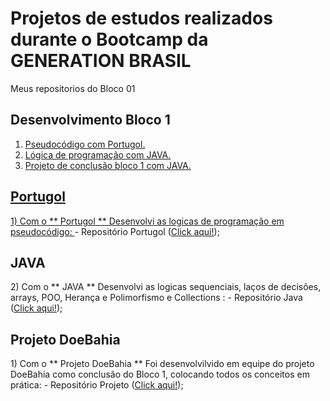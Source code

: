 # Projetos de estudos realizados durante o Bootcamp da GENERATION BRASIL
 Meus repositorios do Bloco 01

## Desenvolvimento Bloco 1

1. <a href="#pcp">Pseudocódigo com Portugol.
2. <a href="#lcj">Lógica de programação com JAVA.
3. <a href="#dtb">Projeto de conclusão bloco 1 com JAVA.
  
  <h2 id="pcp">Portugol</h2>
  1) Com o ** Portugol ** Desenvolvi as logicas de programação em pseudocódigo:
  </a> - Repositório Portugol (<a href="https://github.com/LucasOii/Generation-Bloco-1/tree/main/Portugol">Click aqui!</a>);

  <h2 id="pcp">JAVA</h2>
  2) Com o ** JAVA ** Desenvolvi as logicas sequenciais, laços de decisões, arrays, POO, Herança e Polimorfismo e Collections :
  </a> - Repositório Java (<a href="https://github.com/LucasOii/Generation-Bloco-1/tree/main/java">Click aqui!</a>);

  <h2 id="pcp">Projeto DoeBahia</h2>
  1) Com o ** Projeto DoeBahia ** Foi desenvolvilvido em equipe do projeto DoeBahia como conclusão do Bloco 1, colocando todos os conceitos em prática:
  </a> - Repositório Projeto (<a href="https://github.com/LucasOii/Generation-ProjetoDoeBahia">Click aqui!</a>);
  
  
